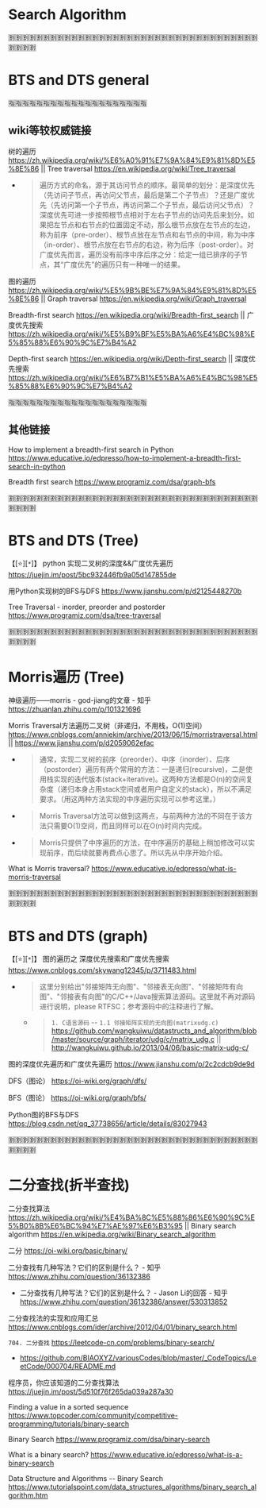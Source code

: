 
# Search Algorithm

:u5272::u5272::u5272::u5272::u5272::u5272::u5272::u5272::u5272::u5272::u5272::u5272::u5272::u5272::u5272::u5272::u5272::u5272::u5272::u5272::u5272::u5272::u5272::u5272::u5272::u5272::u5272::u5272::u5272::u5272::u5272::u5272::u5272::u5272::u5272::u5272::u5272::u5272::u5272::u5272:

# BTS and DTS general

:u6307::u6307::u6307::u6307::u6307::u6307::u6307::u6307::u6307::u6307::u6307::u6307::u6307::u6307::u6307::u6307::u6307::u6307::u6307::u6307:

## wiki等较权威链接

树的遍历 https://zh.wikipedia.org/wiki/%E6%A0%91%E7%9A%84%E9%81%8D%E5%8E%86 || Tree traversal https://en.wikipedia.org/wiki/Tree_traversal
- > 遍历方式的命名，源于其访问节点的顺序。最简单的划分：是深度优先（先访问子节点，再访问父节点，最后是第二个子节点）？还是广度优先（先访问第一个子节点，再访问第二个子节点，最后访问父节点）？ 深度优先可进一步按照根节点相对于左右子节点的访问先后来划分。如果把左节点和右节点的位置固定不动，那么根节点放在左节点的左边，称为前序（pre-order）、根节点放在左节点和右节点的中间，称为中序（in-order）、根节点放在右节点的右边，称为后序（post-order）。对广度优先而言，遍历没有前序中序后序之分：给定一组已排序的子节点，其“广度优先”的遍历只有一种唯一的结果。

图的遍历 https://zh.wikipedia.org/wiki/%E5%9B%BE%E7%9A%84%E9%81%8D%E5%8E%86 || Graph traversal https://en.wikipedia.org/wiki/Graph_traversal

Breadth-first search https://en.wikipedia.org/wiki/Breadth-first_search || 广度优先搜索 https://zh.wikipedia.org/wiki/%E5%B9%BF%E5%BA%A6%E4%BC%98%E5%85%88%E6%90%9C%E7%B4%A2

Depth-first search https://en.wikipedia.org/wiki/Depth-first_search || 深度优先搜索 https://zh.wikipedia.org/wiki/%E6%B7%B1%E5%BA%A6%E4%BC%98%E5%85%88%E6%90%9C%E7%B4%A2

:u6307::u6307::u6307::u6307::u6307::u6307::u6307::u6307::u6307::u6307::u6307::u6307::u6307::u6307::u6307::u6307::u6307::u6307::u6307::u6307:

## 其他链接

How to implement a ​breadth-first search in Python https://www.educative.io/edpresso/how-to-implement-a-breadth-first-search-in-python

Breadth first search https://www.programiz.com/dsa/graph-bfs

:u5272::u5272::u5272::u5272::u5272::u5272::u5272::u5272::u5272::u5272::u5272::u5272::u5272::u5272::u5272::u5272::u5272::u5272::u5272::u5272::u5272::u5272::u5272::u5272::u5272::u5272::u5272::u5272::u5272::u5272::u5272::u5272::u5272::u5272::u5272::u5272::u5272::u5272::u5272::u5272:

# BTS and DTS (Tree)

【[:star:][`*`]】 python 实现二叉树的深度&&广度优先遍历 https://juejin.im/post/5bc932446fb9a05d147855de

用Python实现树的BFS与DFS https://www.jianshu.com/p/d2125448270b

Tree Traversal - inorder, preorder and postorder https://www.programiz.com/dsa/tree-traversal

:u5272::u5272::u5272::u5272::u5272::u5272::u5272::u5272::u5272::u5272::u5272::u5272::u5272::u5272::u5272::u5272::u5272::u5272::u5272::u5272::u5272::u5272::u5272::u5272::u5272::u5272::u5272::u5272::u5272::u5272::u5272::u5272::u5272::u5272::u5272::u5272::u5272::u5272::u5272::u5272:

# Morris遍历 (Tree)

神级遍历——morris - god-jiang的文章 - 知乎 https://zhuanlan.zhihu.com/p/101321696

Morris Traversal方法遍历二叉树（非递归，不用栈，O(1)空间） https://www.cnblogs.com/anniekim/archive/2013/06/15/morristraversal.html || https://www.jianshu.com/p/d2059062efac
- > 通常，实现二叉树的前序（preorder）、中序（inorder）、后序（postorder）遍历有两个常用的方法：一是递归(recursive)，二是使用栈实现的迭代版本(stack+iterative)。这两种方法都是O(n)的空间复杂度（递归本身占用stack空间或者用户自定义的stack），所以不满足要求。（用这两种方法实现的中序遍历实现可以参考这里。）
- > Morris Traversal方法可以做到这两点，与前两种方法的不同在于该方法只需要O(1)空间，而且同样可以在O(n)时间内完成。
- > Morris只提供了中序遍历的方法，在中序遍历的基础上稍加修改可以实现前序，而后续就要再费点心思了。所以先从中序开始介绍。

What is Morris traversal? https://www.educative.io/edpresso/what-is-morris-traversal

:u5272::u5272::u5272::u5272::u5272::u5272::u5272::u5272::u5272::u5272::u5272::u5272::u5272::u5272::u5272::u5272::u5272::u5272::u5272::u5272::u5272::u5272::u5272::u5272::u5272::u5272::u5272::u5272::u5272::u5272::u5272::u5272::u5272::u5272::u5272::u5272::u5272::u5272::u5272::u5272:

# BTS and DTS (graph)

【[:star:][`*`]】 图的遍历之 深度优先搜索和广度优先搜索 https://www.cnblogs.com/skywang12345/p/3711483.html
- > 这里分别给出"邻接矩阵无向图"、"邻接表无向图"、"邻接矩阵有向图"、"邻接表有向图"的C/C++/Java搜索算法源码。这里就不再对源码进行说明，please RTFSC；参考源码中的注释进行了解。
  * > `1. C语言源码` -- `1.1 邻接矩阵实现的无向图(matrixudg.c)` https://github.com/wangkuiwu/datastructs_and_algorithm/blob/master/source/graph/iterator/udg/c/matrix_udg.c || http://wangkuiwu.github.io/2013/04/06/basic-matrix-udg-c/

图的深度优先遍历和广度优先遍历 https://www.jianshu.com/p/2c2cdcb9de9d

DFS（图论） https://oi-wiki.org/graph/dfs/

BFS（图论） https://oi-wiki.org/graph/bfs/

Python图的BFS与DFS https://blog.csdn.net/qq_37738656/article/details/83027943

:u5272::u5272::u5272::u5272::u5272::u5272::u5272::u5272::u5272::u5272::u5272::u5272::u5272::u5272::u5272::u5272::u5272::u5272::u5272::u5272::u5272::u5272::u5272::u5272::u5272::u5272::u5272::u5272::u5272::u5272::u5272::u5272::u5272::u5272::u5272::u5272::u5272::u5272::u5272::u5272:

# 二分查找(折半查找) 

二分查找算法 https://zh.wikipedia.org/wiki/%E4%BA%8C%E5%88%86%E6%90%9C%E5%B0%8B%E6%BC%94%E7%AE%97%E6%B3%95 || Binary search algorithm https://en.wikipedia.org/wiki/Binary_search_algorithm

二分 https://oi-wiki.org/basic/binary/

二分查找有几种写法？它们的区别是什么？ - 知乎 https://www.zhihu.com/question/36132386
- 二分查找有几种写法？它们的区别是什么？ - Jason Li的回答 - 知乎 https://www.zhihu.com/question/36132386/answer/530313852

二分查找法的实现和应用汇总 https://www.cnblogs.com/ider/archive/2012/04/01/binary_search.html

`704. 二分查找` https://leetcode-cn.com/problems/binary-search/
- https://github.com/BIAOXYZ/variousCodes/blob/master/_CodeTopics/LeetCode/000704/README.md

程序员，你应该知道的二分查找算法 https://juejin.im/post/5d510f76f265da039a287a30

Finding a value in a sorted sequence https://www.topcoder.com/community/competitive-programming/tutorials/binary-search

Binary Search https://www.programiz.com/dsa/binary-search

What is a binary search? https://www.educative.io/edpresso/what-is-a-binary-search

Data Structure and Algorithms -- Binary Search https://www.tutorialspoint.com/data_structures_algorithms/binary_search_algorithm.htm
